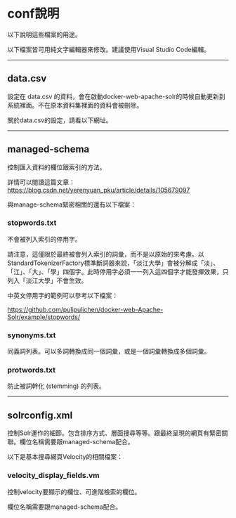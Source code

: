 # conf說明

以下說明這些檔案的用途。

以下檔案皆可用純文字編輯器來修改。建議使用Visual Studio Code編輯。

----

## data.csv

設定在 data.csv 的資料，會在啟動docker-web-apache-solr的時候自動更新到系統裡面。不在原本資料集裡面的資料會被刪除。

關於data.csv的設定，請看以下網址。



----

## managed-schema

控制匯入資料的欄位跟索引的方法。

詳情可以閱讀這篇文章：
https://blog.csdn.net/yerenyuan_pku/article/details/105679097

與manage-schema緊密相關的還有以下檔案：

### stopwords.txt

不會被列入索引的停用字。

請注意，這僅限於最終被會列入索引的詞彙，而不是以原始的來考慮。以StandardTokenizerFactory標準斷詞器來說，「淡江大學」會被分解成「淡」、「江」、「大」、「學」四個字。此時停用字必須一一列入這四個字才能發揮效果，只列入「淡江大學」不會生效。

中英文停用字的範例可以參考以下檔案：

https://github.com/pulipulichen/docker-web-Apache-Solr/example/stopwords/

### synonyms.txt

同義詞列表。可以多詞轉換成同一個詞彙，或是一個詞彙轉換成多個詞彙。

### protwords.txt

防止被詞幹化 (stemming) 的列表。

-----

## solrconfig.xml

控制Solr運作的細節。包含排序方式、層面搜尋等等。跟最終呈現的網頁有緊密關聯。欄位名稱需要跟managed-schema配合。

以下是基本搜尋網頁Velocity的相關檔案：

### velocity_display_fields.vm

控制velocity要顯示的欄位、可進階檢索的欄位。

欄位名稱需要跟managed-schema配合。